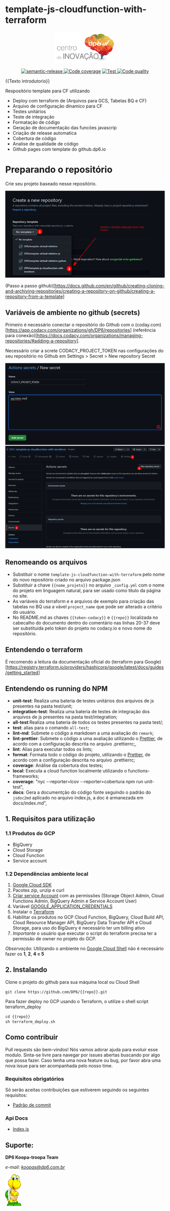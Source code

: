 # template-js-cloudfunction-with-terraform

<div align="center">
<img src="https://raw.githubusercontent.com/DP6/templates-centro-de-inovacoes/main/public/images/centro_de_inovacao_dp6.png" height="100px" />
</div>

<p align="center">
  <a href="#badge">
    <img alt="semantic-release" src="https://img.shields.io/badge/%20%20%F0%9F%93%A6%F0%9F%9A%80-semantic--release-e10079.svg">
  </a>
  <a href="https://www.codacy.com/gh/DP6/{{token-codacy}}/dashboard?utm_source=github.com&amp;utm_medium=referral&amp;utm_content=DP6/{{repo}}&amp;utm_campaign=Badge_Coverage"><img alt="Code coverage" src="https://app.codacy.com/project/badge/Coverage/{{token-codacy}}"/></a>
  <a href="#badge">
    <img alt="Test" src="https://github.com/dp6/template-js-cloudfunction-with-terraform/actions/workflows/test.yml/badge.svg">
  </a>
  <a href="https://www.codacy.com/gh/DP6/template-js-cloudfunction-with-terraform/dashboard?utm_source=github.com&amp;utm_medium=referral&amp;utm_content=DP6/template-js-cloudfunction-with-terraform&amp;utm_campaign=Badge_Grade">
    <img alt="Code quality" src="https://app.codacy.com/project/badge/Grade/{{token-codacy}}">
  </a>
</p>

<!--
<div align="center">
<img src="https://raw.githubusercontent.com/DP6/templates-centro-de-inovacoes/main/public/images/centro_de_inovacao_dp6.png" height="100px" />
</div>

<p align="center">
  <a href="#badge">
    <img alt="semantic-release" src="https://img.shields.io/badge/%20%20%F0%9F%93%A6%F0%9F%9A%80-semantic--release-e10079.svg">
  </a>
  <a href="https://www.codacy.com/gh/DP6/{{token-codacy}}/dashboard?utm_source=github.com&amp;utm_medium=referral&amp;utm_content=DP6/{{repo}}&amp;utm_campaign=Badge_Coverage"><img alt="Code coverage" src="https://app.codacy.com/project/badge/Coverage/{{token-codacy}}"/></a>
  <a href="#badge">
    <img alt="Test" src="https://github.com/dp6/{{repo}}/actions/workflows/test.yml/badge.svg">
  </a>
  <a href="https://www.codacy.com/gh/DP6/{{repo}}/dashboard?utm_source=github.com&amp;utm_medium=referral&amp;utm_content=DP6/{{repo}}&amp;utm_campaign=Badge_Grade">
    <img alt="Code quality" src="https://app.codacy.com/project/badge/Grade/{{token-codacy}}">
  </a>
</p>
-->

{{Texto introdutorio}}

<!-- Remover essa parte a partir desse comentário -->
Respositório template para CF utilizando

- Deploy com terraform de (Arquivos para GCS, Tabelas BQ e CF)
- Arquivo de configuração dinamico para CF
- Testes unitários
- Teste de integração
- Formatação de código
- Geração de documentação das funcões javascrip
- Criação de release automatica
- Cobertura de código
- Analise de qualidade de código
- Github pages com template do github.dp6.io

# Preparando o repositório
Crie seu projeto baseado nesse repositório.

<img src="https://raw.githubusercontent.com/DP6/templates-centro-de-inovacoes/main/public/images/create-new-reposotory-from-template.png"/>

(Passo a passo github)[https://docs.github.com/en/github/creating-cloning-and-archiving-repositories/creating-a-repository-on-github/creating-a-repository-from-a-template]
## Variáveis de ambiente no github (secrets)
Primeiro é necessário conectar o repositório do Github com o (coday.com)[https://app.codacy.com/organizations/gh/DP6/repositories] (referência para conexão)[https://docs.codacy.com/organizations/managing-repositories/#adding-a-repository].

Necessário criar a screte CODACY_PROJECT_TOKEN nas configurações do seu repositório no Github em Settings > Secret > New repository Secret

<img src="https://raw.githubusercontent.com/DP6/templates-centro-de-inovacoes/main/public/images/step-input-secret.png"/>

<img src="https://raw.githubusercontent.com/DP6/templates-centro-de-inovacoes/main/public/images/step-creat-secret-CODACY.png"/>

## Renomeando os arquivos

- Substituir o nome `template-js-cloudfunction-with-terraform` pelo nome do novo repositório criado no arquivo package.json
- Substituir a chave `{{nome_projeto}}` no arquivo `_config.yml` com o nome do projeto em linguagem natural, para ser usado como titulo da página no site.
- As variáveis do terraform e e arquivos de exemplo para criação das tabelas no BQ usa a vável `project_name` que pode ser alterado a critério do usuário.
- No README.md as chaves `{{token-codacy}}` e `{{repo}}` localizada no cabecalho do documento dentro do comentário nas linhas 20-37 deve ser substituida pelo token do projeto no codacy.io e novo nome do repositório.

## Entendendo o terraform

É recomendo a leitura da documentação oficial do (terraform para Google)[https://registry.terraform.io/providers/hashicorp/google/latest/docs/guides/getting_started]

<!-- Remover a parte introdutoria até esse comentário -->


## Entendendo os running do NPM

- **unit-test**: Realiza uma bateria de testes unitários dos arquivos de js presentes na pasta test/unit;
- **integration-test**: Realiza uma bateria de testes de integração dos arquivos de js presentes na pasta test/integration;
- **all-test**:Realiza uma bateria de todos os testes presentes na pasta test/;
- **test**: alias para o comando `all-test`;
- **lint-md**: Submete o código a markdown a uma avaliação do `remark`;
- **lint-prettier**: Submete o código a uma avaliação utilizando o [Prettier](https://prettier.io/), de acordo com a configuração descrita no arquivo .prettierrc;,
- **lint**: Alias para executar todos os lints;
- **format**: Formata todo o código do projeto, utilizando o [Prettier](https://prettier.io/), de acordo com a configuração descrita no arquivo .prettierrc;
- **coverage**: Análise da cobertura dos testes;
- **local**: Executa a cloud function localmente utilizando o functions-frameworks;
- **coverage**: "nyc --reporter=lcov --reporter=cobertura npm run unit-test",
- **docs**: Gera a documentção do código fonte seguindo o padrão do `jsdoc2md` aplicado no arquivo index.js, a doc é armanezada em docs/index.md",

## 1. Requisitos para utilização

### 1.1 Produtos do GCP

- BigQuery
- Cloud Storage
- Cloud Function
- Service account

### 1.2 Dependências ambiente local

1. [Google Cloud SDK ](https://cloud.google.com/sdk/docs/install?hl=pt-br)
2. Pacotes zip, unzip e curl
3. [Criar service Account](https://cloud.google.com/iam/docs/creating-managing-service-accounts) com as permissões (Storage Object Admin, Cloud Functions Admin, BigQuery Admin e Service Account User)
4. Variável [GOOGLE_APPLICATION_CREDENTIALS](https://cloud.google.com/docs/authentication/getting-started#setting_the_environment_variable)
5. Instalar o [Terraform](https://www.terraform.io/downloads.html)
6. Habilitar os produtos no GCP Cloud Function, BigQuery, Cloud Build API, Cloud Resource Manager API, BigQuery Data Transfer API e Cloud Storage, para uso do BigQuery é necessário ter um billing ativo
7. *Importante* o usuário que executar o script do terraform precisa ter a permissão de owner no projeto do GCP.

_Observação:_ Utilizando o ambiente no [Google Cloud Shell](https://cloud.google.com/shell/docs) não é necessário fazer os **1**, **2**, **4** e **5**

## 2. Instalando

Clone o projeto do github para sua máquina local ou Cloud Shell

```console
git clone https://github.com/DP6/{{repo}}.git
```

Para fazer deploy no GCP usando o Terraform, o utilize o shell script terraform_deploy

```console
cd {{repo}}
sh terraform_deploy.sh
```

## Como contribuir

Pull requests são bem-vindos! Nós vamos adorar ajuda para evoluir esse modulo. Sinta-se livre para navegar por issues abertas buscando por algo que possa fazer. Caso tenha uma nova feature ou bug, por favor abra uma nova issue para ser acompanhada pelo nosso time.

### Requisitos obrigatórios

Só serão aceitas contribuições que estiverem seguindo os seguintes requisitos:

- [Padrão de commit](https://www.conventionalcommits.org/en/v1.0.0/)

### Api Docs

- [Index.js](https://github.com/dp6/template-js-cloudfunction-with-terraform/blob/master/docs/index.md)

## Suporte:

**DP6 Koopa-troopa Team**

_e-mail: <koopas@dp6.com.br>_

<img src="https://raw.githubusercontent.com/DP6/templates-centro-de-inovacoes/main/public/images/koopa.png" height="100px" width=50px/>
